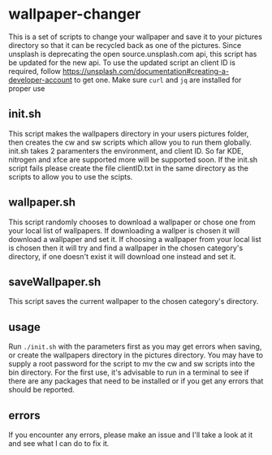 # wallpaper-changer
This is a set of scripts to change your wallpaper and save it to your pictures directory so that it can be recycled back as one of the pictures. Since unsplash is deprecating the open source.unsplash.com api, this script has be updated for the new api. To use the updated script an client ID is required, follow https://unsplash.com/documentation#creating-a-developer-account to get one. Make sure `curl` and `jq` are installed for proper use

## init.sh
This script makes the wallpapers directory in your users pictures folder, then creates the cw and sw scripts which allow you to run them globally.
init.sh takes 2 paramenters the environment, and client ID. So far KDE, nitrogen and xfce are supported more will be supported soon. If the init.sh script fails please create the file clientID.txt in the same directory as the scripts to allow you to use the scipts. 

## wallpaper.sh
This script randomly chooses to download a wallpaper or chose one from your local list of wallpapers. If downloading a wallper is chosen it will download a wallpaper and set it. If choosing a wallpaper from your local list is chosen then it will try and find a wallpaper in the chosen category's directory, if one doesn't exist it will download one instead and set it.

## saveWallpaper.sh
This script saves the current wallpaper to the chosen category's directory.

## usage
Run `./init.sh` with the parameters first as you may get errors when saving, or create the wallpapers directory in the pictures directory. You may have to supply a root password for the script to mv the cw and sw scripts into the bin directory. For the first use, it's advisable to run in a terminal to see if there are any packages that need to be installed or if you get any errors that should be reported.

## errors
If you encounter any errors, please make an issue and I'll take a look at it and see what I can do to fix it. 
